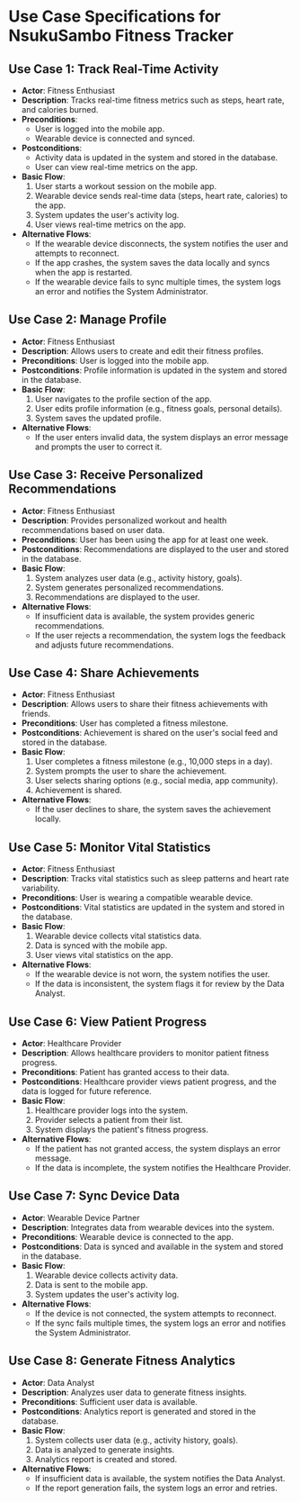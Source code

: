 # Use Case Specifications for NsukuSambo Fitness Tracker

## Use Case 1: Track Real-Time Activity
- **Actor**: Fitness Enthusiast
- **Description**: Tracks real-time fitness metrics such as steps, heart rate, and calories burned.
- **Preconditions**:
  - User is logged into the mobile app.
  - Wearable device is connected and synced.
- **Postconditions**:
  - Activity data is updated in the system and stored in the database.
  - User can view real-time metrics on the app.
- **Basic Flow**:
  1. User starts a workout session on the mobile app.
  2. Wearable device sends real-time data (steps, heart rate, calories) to the app.
  3. System updates the user's activity log.
  4. User views real-time metrics on the app.
- **Alternative Flows**:
  - If the wearable device disconnects, the system notifies the user and attempts to reconnect.
  - If the app crashes, the system saves the data locally and syncs when the app is restarted.
  - If the wearable device fails to sync multiple times, the system logs an error and notifies the System Administrator.

## Use Case 2: Manage Profile
- **Actor**: Fitness Enthusiast
- **Description**: Allows users to create and edit their fitness profiles.
- **Preconditions**: User is logged into the mobile app.
- **Postconditions**: Profile information is updated in the system and stored in the database.
- **Basic Flow**:
  1. User navigates to the profile section of the app.
  2. User edits profile information (e.g., fitness goals, personal details).
  3. System saves the updated profile.
- **Alternative Flows**:
  - If the user enters invalid data, the system displays an error message and prompts the user to correct it.

## Use Case 3: Receive Personalized Recommendations
- **Actor**: Fitness Enthusiast
- **Description**: Provides personalized workout and health recommendations based on user data.
- **Preconditions**: User has been using the app for at least one week.
- **Postconditions**: Recommendations are displayed to the user and stored in the database.
- **Basic Flow**:
  1. System analyzes user data (e.g., activity history, goals).
  2. System generates personalized recommendations.
  3. Recommendations are displayed to the user.
- **Alternative Flows**:
  - If insufficient data is available, the system provides generic recommendations.
  - If the user rejects a recommendation, the system logs the feedback and adjusts future recommendations.

## Use Case 4: Share Achievements
- **Actor**: Fitness Enthusiast
- **Description**: Allows users to share their fitness achievements with friends.
- **Preconditions**: User has completed a fitness milestone.
- **Postconditions**: Achievement is shared on the user's social feed and stored in the database.
- **Basic Flow**:
  1. User completes a fitness milestone (e.g., 10,000 steps in a day).
  2. System prompts the user to share the achievement.
  3. User selects sharing options (e.g., social media, app community).
  4. Achievement is shared.
- **Alternative Flows**:
  - If the user declines to share, the system saves the achievement locally.

## Use Case 5: Monitor Vital Statistics
- **Actor**: Fitness Enthusiast
- **Description**: Tracks vital statistics such as sleep patterns and heart rate variability.
- **Preconditions**: User is wearing a compatible wearable device.
- **Postconditions**: Vital statistics are updated in the system and stored in the database.
- **Basic Flow**:
  1. Wearable device collects vital statistics data.
  2. Data is synced with the mobile app.
  3. User views vital statistics on the app.
- **Alternative Flows**:
  - If the wearable device is not worn, the system notifies the user.
  - If the data is inconsistent, the system flags it for review by the Data Analyst.

## Use Case 6: View Patient Progress
- **Actor**: Healthcare Provider
- **Description**: Allows healthcare providers to monitor patient fitness progress.
- **Preconditions**: Patient has granted access to their data.
- **Postconditions**: Healthcare provider views patient progress, and the data is logged for future reference.
- **Basic Flow**:
  1. Healthcare provider logs into the system.
  2. Provider selects a patient from their list.
  3. System displays the patient's fitness progress.
- **Alternative Flows**:
  - If the patient has not granted access, the system displays an error message.
  - If the data is incomplete, the system notifies the Healthcare Provider.

## Use Case 7: Sync Device Data
- **Actor**: Wearable Device Partner
- **Description**: Integrates data from wearable devices into the system.
- **Preconditions**: Wearable device is connected to the app.
- **Postconditions**: Data is synced and available in the system and stored in the database.
- **Basic Flow**:
  1. Wearable device collects activity data.
  2. Data is sent to the mobile app.
  3. System updates the user's activity log.
- **Alternative Flows**:
  - If the device is not connected, the system attempts to reconnect.
  - If the sync fails multiple times, the system logs an error and notifies the System Administrator.

## Use Case 8: Generate Fitness Analytics
- **Actor**: Data Analyst
- **Description**: Analyzes user data to generate fitness insights.
- **Preconditions**: Sufficient user data is available.
- **Postconditions**: Analytics report is generated and stored in the database.
- **Basic Flow**:
  1. System collects user data (e.g., activity history, goals).
  2. Data is analyzed to generate insights.
  3. Analytics report is created and stored.
- **Alternative Flows**:
  - If insufficient data is available, the system notifies the Data Analyst.
  - If the report generation fails, the system logs an error and retries.
